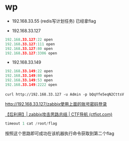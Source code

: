 # wp

* 192.168.33.55 \(redis写计划任务\) 已经拿flag

* 192.168.33.127

```c
192.168.33.127:22 open
192.168.33.127:111 open
192.168.33.127:80 open
192.168.33.127:3306 open
```

* 192.168.33.149

```c
192.168.33.149:22 open
192.168.33.149:80 open
192.168.33.149:53 open
192.168.33.149:2222 open
```

`curl http://192.168.33.127 -u Admin -p bQqYfe5eqN2CttsV`​

http://192.168.33.127/zabbix使用上面的账号密码登录

[【后利用】| zabbix攻击思路总结 | CTF导航 (ctfiot.com)](https://www.ctfiot.com/102266.html)

```python
timeout 1 cat /root/flag
```

按照这个思路即可成功在该机器执行命令获取到第二个flag

